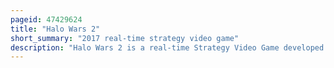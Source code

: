 ```yaml
---
pageid: 47429624
title: "Halo Wars 2"
short_summary: "2017 real-time strategy video game"
description: "Halo Wars 2 is a real-time Strategy Video Game developed by 343 Industries and creative Assembly. It was published by microsoft Studios and released on Windows and xbox one in february 2017. The Game is set in the Science Fiction Universe of the Halo Franchise in 2559. It is a Sequel to halo Wars. The Story follows the Crew of Spirit of Fire, a United Nations Space Command Ship. Spirit of Fire arrives at the Ark, a Forerunner Installation responsible for constructing and remotely controlling the titular Halo Rings. Conflict breaks out between the unsc Forces and the banished for Control over the Ark."
---
```

